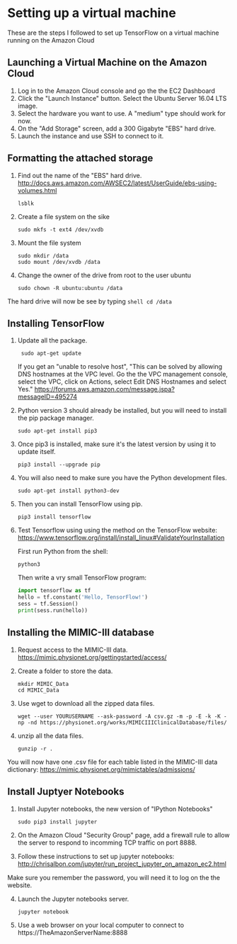 # Setting up a virtual machine

These are the steps I followed to set up TensorFlow on a virtual machine running on the Amazon Cloud


## Launching a Virtual Machine on the Amazon Cloud
1.  Log in to the Amazon Cloud console and go the the EC2 Dashboard
2.  Click the "Launch Instance" button.  Select the Ubuntu Server 16.04 LTS image.
3.  Select the hardware you want to use.  A "medium" type should work for now.
4.  On the "Add Storage" screen, add a 300 Gigabyte "EBS" hard drive.
5.  Launch the instance and use SSH to connect to it.



## Formatting the attached storage
1.  Find out the name of the "EBS" hard drive.  http://docs.aws.amazon.com/AWSEC2/latest/UserGuide/ebs-using-volumes.html
    ```shell
    lsblk 
    ```

2.  Create a file system on the sike
    ````shell
    sudo mkfs -t ext4 /dev/xvdb
    ````

3.  Mount the file system
    ````shell
    sudo mkdir /data
    sudo mount /dev/xvdb /data
    ````

4.  Change the owner of the drive from root to the user ubuntu
    ````shell 
    sudo chown -R ubuntu:ubuntu /data
    ````


The hard drive will now be see by typing
    ````shell
    cd /data
    ````




## Installing TensorFlow
1.  Update all the package.
    ```Shell
     sudo apt-get update
    ```
    If you get an "unable to resolve host",  "This can be solved by allowing DNS hostnames at the VPC level. Go the the VPC management console, select the VPC, click on Actions, select Edit DNS Hostnames and select Yes." https://forums.aws.amazon.com/message.jspa?messageID=495274 



2.  Python version 3 should already be installed, but you will need to install the pip package manager.
    ```Shell
    sudo apt-get install pip3
    ```
3.  Once pip3 is installed, make sure it's the latest version by using it to update itself.
    ```Shell
    pip3 install --upgrade pip
    ```

4.  You will also need to make sure you have the Python development files.
    ```Shell
    sudo apt-get install python3-dev
    ```
5.  Then you can install TensorFlow using pip.
    ```Shell
    pip3 install tensorflow
    ```

6.  Test Tensorflow using using the method on the TensorFlow website:  https://www.tensorflow.org/install/install_linux#ValidateYourInstallation

    First run Python from the shell:
    ```Shell
    python3
    ```

    Then write a vry small TensorFlow program:
    ```python
    import tensorflow as tf
    hello = tf.constant('Hello, TensorFlow!')
    sess = tf.Session()
    print(sess.run(hello))
    ```


## Installing the MIMIC-III database
1.  Request access to the MIMIC-III data.  https://mimic.physionet.org/gettingstarted/access/

2.  Create a folder to store the data.
    ```Shell
    mkdir MIMIC_Data
    cd MIMIC_Data
    ```

3.  Use wget to download all the zipped data files.
    ```Shell
    wget --user YOURUSERNAME --ask-password -A csv.gz -m -p -E -k -K -np -nd https://physionet.org/works/MIMICIIIClinicalDatabase/files/
    ```

4.  unzip all the data files.
    ```Shell
    gunzip -r .
    ```

You will now have one .csv file for each table listed in the MIMIC-III data dictionary:  https://mimic.physionet.org/mimictables/admissions/

 


## Install Juptyer Notebooks
1.  Install Jupyter notebooks, the new version of "IPython Notebooks" 
    ```shell
    sudo pip3 install jupyter
    ```
    
2.  On the Amazon Cloud "Security Group" page, add a firewall rule to allow the server to respond to incomming TCP traffic on port 8888.

3.  Follow these instructions to set up jupyter notebooks: http://chrisalbon.com/jupyter/run_project_jupyter_on_amazon_ec2.html

Make sure you remember the password, you will need it to log on the the website.
     
4.  Launch the Jupyter notebooks server.
    ```shell
    jupyter notebook
    ```

5.  Use a web browser on your local computer to connect to https://TheAmazonServerName:8888













